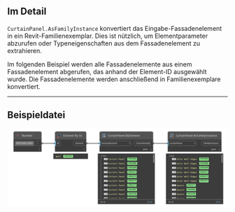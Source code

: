 ## Im Detail
`CurtainPanel.AsFamilyInstance` konvertiert das Eingabe-Fassadenelement in ein Revit-Familienexemplar. Dies ist nützlich, um Elementparameter abzurufen oder Typeneigenschaften aus dem Fassadenelement zu extrahieren.

Im folgenden Beispiel werden alle Fassadenelemente aus einem Fassadenelement abgerufen, das anhand der Element-ID ausgewählt wurde. Die Fassadenelemente werden anschließend in Familienexemplare konvertiert.
___
## Beispieldatei

![CurtainPanel.AsFamilyInstance](./Revit.Elements.CurtainPanel.AsFamilyInstance_img.jpg)

